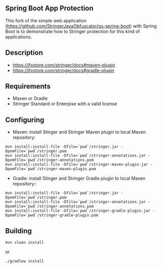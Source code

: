 ## Spring Boot App Protection

This fork of the simple web application (https://github.com/StringerJavaObfuscator/gs-spring-boot) with Spring Boot is to demonstrate how to Stringer protection for this kind of applications.

## Description
- https://jfxstore.com/stringer/docs#maven-plugin
- https://jfxstore.com/stringer/docs#gradle-plugin

## Requirements
- Maven or Gradle
- Stringer Standard or Enterpise with a valid license

## Configuring 
- Maven: install Stinger and Stringer Maven plugin to local Maven repository:

```
mvn install:install-file -Dfile=`pwd`/stringer.jar -DpomFile=`pwd`/stringer.pom
mvn install:install-file -Dfile=`pwd`/stringer-annotations.jar -DpomFile=`pwd`/stringer-annotations.pom
mvn install:install-file -Dfile=`pwd`/stringer-maven-plugin.jar -DpomFile=`pwd`/stringer-maven-plugin.pom
```

- Gradle: install Stinger and Stringer Gradle plugin to local Maven repository::

```
mvn install:install-file -Dfile=`pwd`/stringer.jar -DpomFile=`pwd`/stringer.pom
mvn install:install-file -Dfile=`pwd`/stringer-annotations.jar -DpomFile=`pwd`/stringer-annotations.pom
mvn install:install-file -Dfile=`pwd`/stringer-gradle-plugin.jar -DpomFile=`pwd`/stringer-gradle-plugin.pom
```

## Building

```
mvn clean install
```
or 

```
./gradlew install
```
